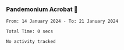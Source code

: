### Pandemonium Acrobat 🤸

<!--START_SECTION:waka-->

```all_time
From: 14 January 2024 - To: 21 January 2024

Total Time: 0 secs

No activity tracked
```

<!--END_SECTION:waka-->
